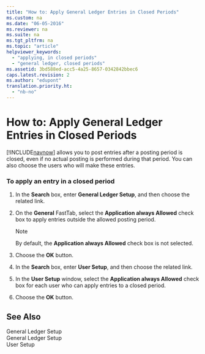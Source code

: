 ```yaml
---
title: "How to: Apply General Ledger Entries in Closed Periods"
ms.custom: na
ms.date: "06-05-2016"
ms.reviewer: na
ms.suite: na
ms.tgt_pltfrm: na
ms.topic: "article"
helpviewer_keywords: 
  - "applying, in closed periods"
  - "general ledger, closed periods"
ms.assetid: 3bd588ed-acc5-4a25-8657-0342842bbec6
caps.latest.revision: 2
ms.author: "edupont"
translation.priority.ht: 
  - "nb-no"
---
```

# How to: Apply General Ledger Entries in Closed Periods
[!INCLUDE[navnow](../../ApplicationDesign/includes/navnow_md.md)] allows you to post entries after a posting period is closed, even if no actual posting is performed during that period. You can also choose the users who will make these entries.  
  
### To apply an entry in a closed period  
  
1.  In the **Search** box, enter **General Ledger Setup**, and then choose the related link.  
  
2.  On the **General** FastTab, select the **Application always Allowed** check box to apply entries outside the allowed posting period.  
  
    > [!NOTE]  
    >  By default, the **Application always Allowed** check box is not selected.  
  
3.  Choose the **OK** button.  
  
4.  In the **Search** box, enter **User Setup**, and then choose the related link.  
  
5.  In the **User Setup** window, select the **Application always Allowed** check box for each user who can apply entries to a closed period.  
  
6.  Choose the **OK** button.  
  
## See Also  
 General Ledger Setup   
 General Ledger Setup   
 User Setup